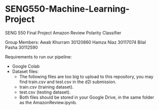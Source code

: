 # SENG550-Machine-Learning-Project
SENG 550 Final Project
Amazon Review Polarity Classifier

Group Members:
Awab Khurram 30120860
Hamza Niaz 30117074
Bilal Pasha 30112590

Requirements to run our pipeline:
- Google Colab 
- Dataset files:
  - The following files are too big to upload to this repository, you may find train.csv and test.csv in the d2l submission.
  - train.csv (training dataset).
  - test.csv (testing dataset).
  - Both files should be stored in your Google Drive, in the same folder as the AmazonReview.ipynb.
